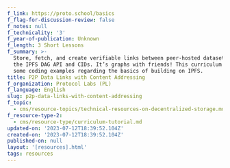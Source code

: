 ```yaml
---
f_link: https://proto.school/basics
f_flag-for-discussion-review: false
f_notes: null
f_technicality: '3'
f_year-of-publication: Unknown
f_length: 3 Short Lessons
f_summary: >-
  Store, fetch, and create verifiable links between peer-hosted datasets using
  the IPFS DAG API and CIDs. It’s graphs with friends! This curriculum provides
  some coding examples regarding the basics of building on IPFS.
title: P2P Data Links with Content Addressing
f_organization: Protocol Labs (PL)
f_language: English
slug: p2p-data-links-with-content-addressing
f_topic:
  - cms/resource-topics/technical-resources-on-decentralized-storage.md
f_resource-type-2:
  - cms/resource-type/curriculum-tutorial.md
updated-on: '2023-07-12T18:39:52.104Z'
created-on: '2023-07-12T18:39:52.104Z'
published-on: null
layout: '[resources].html'
tags: resources
---
```



